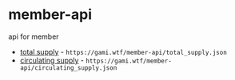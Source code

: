 # member-api
api for member

- [total supply](https://gami.wtf/member-api/total_supply.json) - `https://gami.wtf/member-api/total_supply.json`
- [circulating supply](https://gami.wtf/member-api/total_supply.json) - `https://gami.wtf/member-api/circulating_supply.json`
